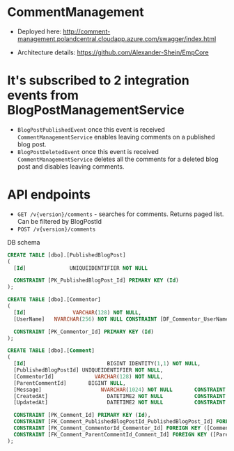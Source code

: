 # CommentManagement

- Deployed here: http://comment-management.polandcentral.cloudapp.azure.com/swagger/index.html

- Architecture details: https://github.com/Alexander-Shein/EmpCore

# It's subscribed to 2 integration events from BlogPostManagementService
- `BlogPostPublishedEvent` once this event is received `CommentManagementService` enables leaving comments on a published blog post.
- `BlogPostDeletedEvent` once this event is received `CommentManagementService` deletes all the comments for a deleted blog post and disables leaving comments.

# API endpoints
- `GET /v{version}/comments` - searches for comments. Returns paged list. Can be filtered by BlogPostId
- `POST /v{version}/comments`


DB schema
```SQL
CREATE TABLE [dbo].[PublishedBlogPost]
(
  [Id]				UNIQUEIDENTIFIER NOT NULL

  CONSTRAINT [PK_PublishedBlogPost_Id] PRIMARY KEY (Id)
);

CREATE TABLE [dbo].[Commentor]
(
  [Id]				 VARCHAR(128) NOT NULL,
  [UserName]   NVARCHAR(256) NOT NULL CONSTRAINT [DF_Commentor_UserName] DEFAULT '',

  CONSTRAINT [PK_Commentor_Id] PRIMARY KEY (Id)
);

CREATE TABLE [dbo].[Comment]
(
  [Id]					        BIGINT IDENTITY(1,1) NOT NULL,
  [PublishedBlogPostId]	UNIQUEIDENTIFIER NOT NULL,
  [CommentorId]			    VARCHAR(128) NOT NULL,
  [ParentCommentId]		  BIGINT NULL,
  [Message]				      NVARCHAR(1024) NOT NULL		CONSTRAINT [DF_Comment_Message] DEFAULT '',
  [CreatedAt]				    DATETIME2 NOT NULL			CONSTRAINT [DF_Comment_CreatedAt] DEFAULT GETDATE(),
  [UpdatedAt]				    DATETIME2 NOT NULL			CONSTRAINT [DF_Comment_UpdatedAt] DEFAULT GETDATE(),

  CONSTRAINT [PK_Comment_Id] PRIMARY KEY (Id),
  CONSTRAINT [FK_Comment_PublishedBlogPostId_PublishedBlogPost_Id] FOREIGN KEY ([PublishedBlogPostId]) REFERENCES [dbo].[PublishedBlogPost]([Id]),
  CONSTRAINT [FK_Comment_CommentorId_Commentor_Id] FOREIGN KEY ([CommentorId]) REFERENCES [dbo].[Commentor]([Id]),
  CONSTRAINT [FK_Comment_ParentCommentId_Comment_Id] FOREIGN KEY ([ParentCommentId]) REFERENCES [dbo].[Comment]([Id])
);



```
